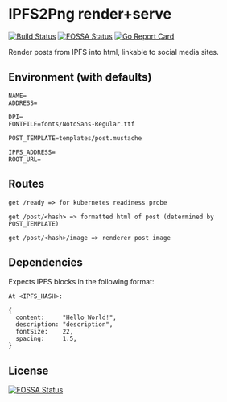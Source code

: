 # IPFS2Png render+serve

[![Build Status](https://travis-ci.org/tekwrks/renderer.svg?branch=master)](https://travis-ci.org/tekwrks/renderer)
[![FOSSA Status](https://app.fossa.io/api/projects/git%2Bgithub.com%2Ftekwrks%2Frenderer.svg?type=shield)](https://app.fossa.io/projects/git%2Bgithub.com%2Ftekwrks%2Frenderer?ref=badge_shield)
[![Go Report Card](https://goreportcard.com/badge/github.com/tekwrks/renderer)](https://goreportcard.com/report/github.com/tekwrks/renderer)

Render posts from IPFS into html, linkable to social media sites.

## Environment (with defaults)
```
NAME=
ADDRESS=

DPI=
FONTFILE=fonts/NotoSans-Regular.ttf

POST_TEMPLATE=templates/post.mustache

IPFS_ADDRESS=
ROOT_URL=
```

## Routes
```
get /ready => for kubernetes readiness probe

get /post/<hash> => formatted html of post (determined by POST_TEMPLATE)

get /post/<hash>/image => renderer post image
```

## Dependencies

Expects IPFS blocks in the following format:
```
At <IPFS_HASH>:

{
  content:     "Hello World!",
  description: "description",
  fontSize:    22,
  spacing:     1.5,
}
```

## License
[![FOSSA Status](https://app.fossa.io/api/projects/git%2Bgithub.com%2Ftekwrks%2Frenderer.svg?type=large)](https://app.fossa.io/projects/git%2Bgithub.com%2Ftekwrks%2Frenderer?ref=badge_large)
